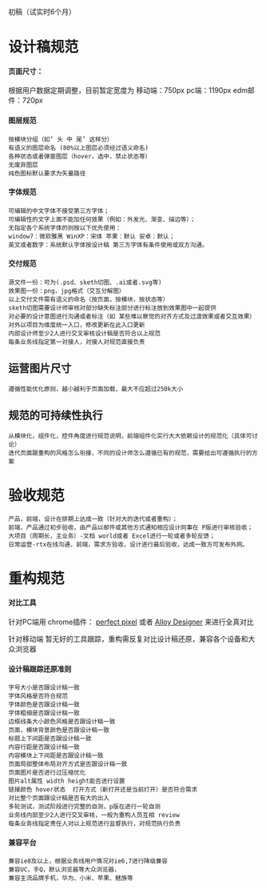 初稿（试实时6个月）

# 设计稿规范
#### 页面尺寸：
根据用户数据定期调整，目前暂定宽度为
    移动端：750px
      pc端：1190px
      edm邮件：720px
      
#### 图层规范
    按模块分组（如‘ 头 中 尾’ 这样分）
    有语义的图层命名 (80%以上图层必须经过语义命名)
    各种状态或者弹窗图层（hover，选中，禁止状态等）
    无废弃图层
    纯色图标默认要求为矢量路径
        
#### 字体规范
    可编辑的中文字体不接受第三方字体；
    可编辑性的文字上面不能加任何效果（例如：外发光、渐变、描边等）；
    无指定各个系统字体的则按以下优先使用：     
    window7：微软雅黑 WinXP：宋体 苹果：默认 安卓：默认；
    英文或者数字：系统默认字体按设计稿 第三方字体有条件使用或双方沟通。
                
#### 交付规范
    源文件一份：可为(.psd、sketh切图、.ai或者.svg等)
    效果图一份：png，jpg格式（交互分解图）
    以上交付文件需有语义的命名（按页面，按模块，按状态等）
    sketh切图需要设计师审核对部分缺失标注部分进行标注放到效果图中一起提供
    对必要的设计意图进行沟通或者标注（如 某些难以察觉的对齐方式及过渡效果或者交互效果）
    对外以项目为维度统一入口，修改更新在此入口更新
    内部设计师至少2人进行交叉审核设计稿是否符合以上规范
    每条业务线指定第一对接人，对接人对规范直接负责
    
## 运营图片尺寸
    遵循性能优化原则，越小越利于页面加载，最大不应超过250k大小
    
## 规范的可持续性执行
    从模块化，组件化，控件角度进行规范说明，前端组件化实行大大依赖设计的规范化（具体可讨论）
    迭代页面跟重构的风格怎么衔接，不同的设计师怎么遵循已有的规范，需要给出可遵循执行的方案
    

# 验收规范
    产品，前端，设计在排期上达成一致（针对大的迭代或者重构）；
    前端，产品通过初步验收，由产品以邮件或其他方式通知相应设计同事在 P版进行审核验收；
    大项目（周期长，主业务）-文档 world或者 Excel进行一轮或者多轮反馈；
    日常运营-rtx在线沟通，前端，需求方验收，设计进行最后验收，达成一致方可发布外网。
    
    
# 重构规范

#### 对比工具
针对PC端用 chrome插件： [perfect pixel](http://www.welldonecode.com/perfectpixel/)  或者  [Alloy Designer](http://alloyteam.github.io/AlloyDesigner/) 来进行全真对比

针对移动端 暂无好的工具跟踪，重构需反复对比设计稿还原，兼容各个设备和大众浏览器

#### 设计稿跟踪还原准则
    字号大小是否跟设计稿一致
    字体风格是否符合规范
    字体颜色是否跟设计稿一致
    字体粗细是否跟设计稿一致
    边框线条大小颜色风格是否跟设计稿一致
    页面，模块背景颜色是否跟设计稿一致
    标题上下间距是否跟设计稿一致
    内容行距是否跟设计稿一致
    内容模块上下间距是否跟设计稿一致
    页面局部整体布局对齐方式是否跟设计稿一致
    页面图片是否进行过压缩优化
    图片alt属性 width height能否进行设置
    链接颜色 hover状态  打开方式（新打开还是当前打开）是否符合需求
    对比整个页面跟设计稿是否有大的出入
    多轮测试，测试阶段进行完整的自测，p版在进行一轮自测
    业务线内部至少2人进行交叉审核，一般为重构人员互相 review
    每条业务线指定责任人对以上规范进行监督执行，对规范执行负责
    
#### 兼容平台
    兼容ie8及以上，根据业务线用户情况对ie6,7进行降级兼容
    兼容UC，手Q，默认浏览器等大众浏览器，
    兼容主流品牌手机，华为、小米、苹果、魅族等